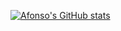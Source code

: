 [![Afonso's GitHub stats](https://github-readme-stats-sigma-five.vercel.app/api?username=Afonso295&show_icons=true&theme=dark)](https://github.com/anuraghazra/github-readme-stats)
<!--
**Afonso295/Afonso295** is a ✨ _special_ ✨ repository because its `README.md` (this file) appears on your GitHub profile.

Here are some ideas to get you started:

- 🔭 I’m currently working on ...
- 🌱 I’m currently learning ...
- 👯 I’m looking to collaborate on ...
- 🤔 I’m looking for help with ...
- 💬 Ask me about ...
- 📫 How to reach me: ...
- 😄 Pronouns: ...
- ⚡ Fun fact: ...
-->
